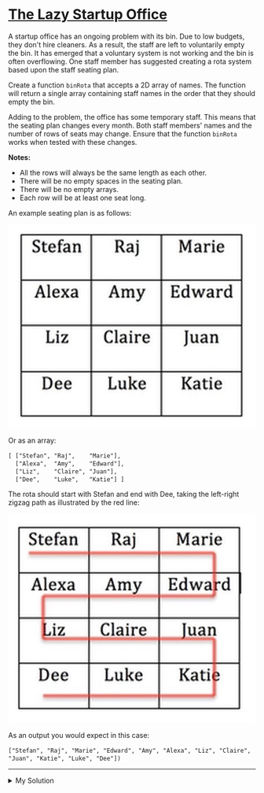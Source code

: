 # [The Lazy Startup Office](https://www.codewars.com/kata/578fdcfc75ffd1112c0001a1)

A startup office has an ongoing problem with its bin. Due to low budgets, they don't hire cleaners. As a result, the
staff are left to voluntarily empty the bin. It has emerged that a voluntary system is not working and the bin is often
overflowing. One staff member has suggested creating a rota system based upon the staff seating plan.

Create a function `binRota` that accepts a 2D array of names. The function will return a single array containing staff
names in the order that they should empty the bin.

Adding to the problem, the office has some temporary staff. This means that the seating plan changes every month. Both
staff members' names and the number of rows of seats may change. Ensure that the function `binRota` works when tested
with these changes.

**Notes:**

- All the rows will always be the same length as each other.
- There will be no empty spaces in the seating plan.
- There will be no empty arrays.
- Each row will be at least one seat long.

An example seating plan is as follows:

![](./../images/the_lazy_startup_office_1.jpg)

Or as an array:

    [ ["Stefan", "Raj",    "Marie"],
      ["Alexa",  "Amy",    "Edward"],
      ["Liz",    "Claire", "Juan"],
      ["Dee",    "Luke",   "Katie"] ]

The rota should start with Stefan and end with Dee, taking the left-right zigzag path as illustrated by the red line:

![](./../images/the_lazy_startup_office_2.jpg)

As an output you would expect in this case:

    ["Stefan", "Raj", "Marie", "Edward", "Amy", "Alexa", "Liz", "Claire", "Juan", "Katie", "Luke", "Dee"])

---

<details><summary>My Solution</summary>

```js
function binRota(arr) {
  return arr.reduce((result, cur, i) => {
    return [...result, ...(i % 2 ? cur.reverse() : cur)]
  }, [])
}
```

</details>
